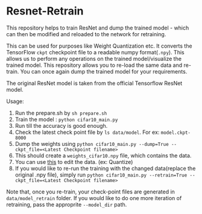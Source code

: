 # Resnet-Retrain
This repository helps to train ResNet and dump the trained model - which can then be modified and reloaded to the network for retraining.

This can be used for purposes like Weight Quantization etc. It converts the TensorFlow `ckpt` checkpoint file to a readable numpy format(`.npy`). This allows us to perform any operations on the trained model/visualize the trained model. This repository allows you to re-load the same data and re-train. You can once again dump the trained model for your requirements.


The original ResNet model is taken from the official Tensorflow ResNet model. 

Usage:

1. Run the prepare.sh by `sh prepare.sh`
2. Train the model : `python cifar10_main.py`
3. Run till the accuracy is good enough.
4. Check the latest check point file by `ls data/model`. For ex: `model.ckpt-8000`
4. Dump the weights using `python cifar10_main.py --dump=True --ckpt_file=<Latest Checkpoint filename>`
5. This should create a `weights_cifar10.npy` file, which contains the data.
6. You can use [this](https://github.com/karthik-hegde/weight_sharing) to edit the data. (ex: Quantize)
7. If you would like to re-run the training with the changed data(replace the original .npy file), 
   simply run `python cifar10_main.py --retrain=True --ckpt_file=<Latest Checkpoint filename>`

Note that, once you re-train, your check-point files are generated in `data/model_retrain` folder. If you would like to do one more iteration of retraining, pass the approprite `--model_dir` path.
